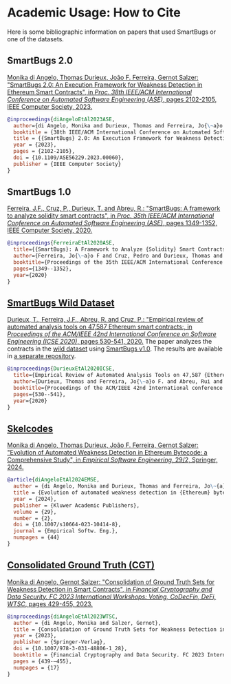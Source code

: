 # Academic Usage: How to Cite

Here is some bibliographic information on papers that used
SmartBugs or one of the datasets.

## SmartBugs 2.0

<a href="https://arxiv.org/pdf/2306.05057.pdf">Monika di Angelo, Thomas Durieux, João F. Ferreira, Gernot Salzer: "SmartBugs 2.0: An Execution Framework for Weakness Detection in Ethereum Smart Contracts", in *Proc. 38th IEEE/ACM International Conference on Automated Software Engineering (ASE)*, pages 2102-2105, IEEE Computer Society, 2023.</a>

```bibtex
@inproceedings{diAngeloEtAl2023ASE,
  author={di Angelo, Monika and Durieux, Thomas and Ferreira, Jo{\~a}o F. and Salzer, Gernot},
  booktitle = {38th IEEE/ACM International Conference on Automated Software Engineering (ASE)},
  title = {{SmartBugs} 2.0: An Execution Framework for Weakness Detection in Ethereum Smart Contracts},
  year = {2023},
  pages = {2102-2105},
  doi = {10.1109/ASE56229.2023.00060},
  publisher = {IEEE Computer Society}
}
```

## SmartBugs 1.0

<a href="https://arxiv.org/abs/2007.04771">Ferreira, J.F., Cruz, P., Durieux, T. and Abreu, R.: "SmartBugs: A framework to analyze solidity smart contracts", in *Proc. 35th IEEE/ACM International Conference on Automated Software Engineering (ASE)*, pages 1349-1352, IEEE Computer Society, 2020.</a>

```bibtex
@inproceedings{FerreiraEtAl2020ASE,
  title={{SmartBugs}: A Framework to Analyze {Solidity} Smart Contracts},
  author={Ferreira, Jo{\~a}o F and Cruz, Pedro and Durieux, Thomas and Abreu, Rui},
  booktitle={Proceedings of the 35th IEEE/ACM International Conference on Automated Software Engineering},
  pages={1349--1352},
  year={2020}
}
```

## [SmartBugs Wild Dataset](https://github.com/smartbugs/smartbugs-wild)

  <a href="https://arxiv.org/abs/1910.10601">Durieux, T., Ferreira, J.F., Abreu, R. and Cruz, P.: "Empirical review of automated analysis tools on 47,587 Ethereum smart contracts:, in *Proceedings of the ACM/IEEE 42nd International Conference on Software Engineering (ICSE 2020)*, pages 530-541, 2020.</a>
The paper analyzes the contracts in the [wild
dataset](https://github.com/smartbugs/smartbugs-wild) using [SmartBugs
v1.0](https://github.com/smartbugs/smartbugs/releases/tag/v1.0.0). The
results are available in [a separate
repository](https://github.com/smartbugs/smartbugs-results).

```bibtex
@inproceedings{DurieuxEtAl2020ICSE,
  title={Empirical Review of Automated Analysis Tools on 47,587 {Ethereum} Smart Contracts},
  author={Durieux, Thomas and Ferreira, Jo{\~a}o F. and Abreu, Rui and Cruz, Pedro},
  booktitle={Proceedings of the ACM/IEEE 42nd International conference on software engineering},
  pages={530--541},
  year={2020}
}
```

## [Skelcodes](https://github.com/gsalzer/skelcodes)

  <a href="https://doi.org/10.1007/s10664-023-10414-8">Monika di Angelo, Thomas Durieux, João F. Ferreira, Gernot Salzer: "Evolution of Automated Weakness Detection in Ethereum Bytecode: a Comprehensive Study", in *Empirical Software Engineering*, 29/2, Springer, 2024.</a>

```bibtex
@article{diAngeloEtAl2024EMSE,
  author = {di Angelo, Monika and Durieux, Thomas and Ferreira, Jo\~{a}o F. and Salzer, Gernot},
  title = {Evolution of automated weakness detection in {Ethereum} bytecode: a comprehensive study},
  year = {2024},
  publisher = {Kluwer Academic Publishers},
  volume = {29},
  number = {2},
  doi = {10.1007/s10664-023-10414-8},
  journal = {Empirical Softw. Eng.},
  numpages = {44}
}
```

## [Consolidated Ground Truth (CGT)](https://github.com/gsalzer/cgt)

  <a href="https://doi.org/10.1007/978-3-031-48806-1_28">Monika di Angelo, Gernot Salzer: "Consolidation of Ground Truth Sets for Weakness Detection in Smart Contracts", in *Financial Cryptography and Data Security. FC 2023 International Workshops: Voting, CoDecFin, DeFi, WTSC*, pages 429-455, 2023.</a>

```bibtex
@inproceedings{diAngeloEtAl2023WTSC,
  author = {di Angelo, Monika and Salzer, Gernot},
  title = {Consolidation of Ground Truth Sets for Weakness Detection in Smart Contracts},
  year = {2023},
  publisher = {Springer-Verlag},
  doi = {10.1007/978-3-031-48806-1_28},
  booktitle = {Financial Cryptography and Data Security. FC 2023 International Workshops: Voting, CoDecFin, DeFi, WTSC, Bol, Bra\v{c}, Croatia, May 5, 2023, Revised Selected Papers},
  pages = {439-–455},
  numpages = {17}
}
```
